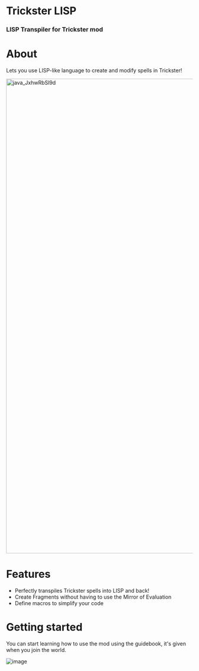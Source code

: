 # Trickster LISP
### LISP Transpiler for Trickster mod

# About
Lets you use LISP-like language to create and modify spells in Trickster!

<img width="1280" alt="java_JxhwRbSl9d" src="https://github.com/user-attachments/assets/fbf0718c-e97e-4a67-951e-d2acc2e2f654">

# Features
- Perfectly transpiles Trickster spells into LISP and back!
- Create Fragments without having to use the Mirror of Evaluation
- Define macros to simplify your code

# Getting started
You can start learning how to use the mod using the guidebook, it's given when you join the world.

![image](https://github.com/user-attachments/assets/58c7d71a-a99e-404f-9e69-871e5b6ed84f)
